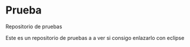 Prueba
======

Repositorio de pruebas

Este es un repositorio de pruebas a a ver si consigo enlazarlo con eclipse
